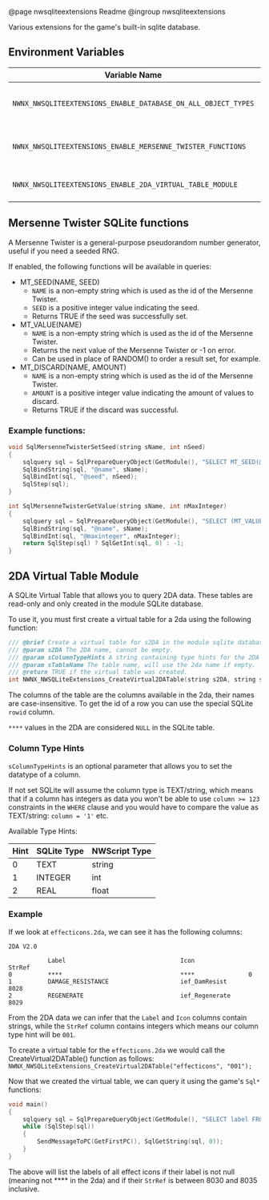 @page nwsqliteextensions Readme
@ingroup nwsqliteextensions

Various extensions for the game's built-in sqlite database.

## Environment Variables

| Variable Name                                                 |   Value    | Notes                                                                            |
|---------------------------------------------------------------|:----------:|----------------------------------------------------------------------------------|
| `NWNX_NWSQLITEEXTENSIONS_ENABLE_DATABASE_ON_ALL_OBJECT_TYPES` | true/false | Allows SqlPrepareQueryObject() to work on all object types except areas.         |
| `NWNX_NWSQLITEEXTENSIONS_ENABLE_MERSENNE_TWISTER_FUNCTIONS`   | true/false | Enables Mersenne Twister SQLite functions. See below for more information.       |
| `NWNX_NWSQLITEEXTENSIONS_ENABLE_2DA_VIRTUAL_TABLE_MODULE`     | true/false | Enable the 2DA Virtual Table Module. See below for more information.             |

## Mersenne Twister SQLite functions

A Mersenne Twister is a general-purpose pseudorandom number generator, useful if you need a seeded RNG.

If enabled, the following functions will be available in queries:

* MT_SEED(NAME, SEED)
    * `NAME` is a non-empty string which is used as the id of the Mersenne Twister.
    * `SEED` is a positive integer value indicating the seed.
    * Returns TRUE if the seed was successfully set.
* MT_VALUE(NAME)
    * `NAME` is a non-empty string which is used as the id of the Mersenne Twister.
    * Returns the next value of the Mersenne Twister or -1 on error.
    * Can be used in place of RANDOM() to order a result set, for example.
* MT_DISCARD(NAME, AMOUNT)
    * `NAME` is a non-empty string which is used as the id of the Mersenne Twister.
    * `AMOUNT` is a positive integer value indicating the amount of values to discard.
    * Returns TRUE if the discard was successful.

### Example functions:
```c
void SqlMersenneTwisterSetSeed(string sName, int nSeed)
{
    sqlquery sql = SqlPrepareQueryObject(GetModule(), "SELECT MT_SEED(@name, @seed);");
    SqlBindString(sql, "@name", sName);
    SqlBindInt(sql, "@seed", nSeed);
    SqlStep(sql);
}

int SqlMersenneTwisterGetValue(string sName, int nMaxInteger)
{
    sqlquery sql = SqlPrepareQueryObject(GetModule(), "SELECT (MT_VALUE(@name) % @maxinteger);");
    SqlBindString(sql, "@name", sName);
    SqlBindInt(sql, "@maxinteger", nMaxInteger);
    return SqlStep(sql) ? SqlGetInt(sql, 0) : -1;
}
```

## 2DA Virtual Table Module

A SQLite Virtual Table that allows you to query 2DA data. These tables are read-only and only created in the module SQLite database.

To use it, you must first create a virtual table for a 2da using the following function:
```c
/// @brief Create a virtual table for s2DA in the module sqlite database.
/// @param s2DA The 2DA name, cannot be empty.
/// @param sColumnTypeHints A string containing type hints for the 2DA columns. See this plugin's readme file for more info.
/// @param sTableName The table name, will use the 2da name if empty.
/// @return TRUE if the virtual table was created.
int NWNX_NWSQLiteExtensions_CreateVirtual2DATable(string s2DA, string sColumnTypeHints = "", string sTableName = "");
```
The columns of the table are the columns available in the 2da, their names are case-insensitive. To get the id of a row you can use the special SQLite `rowid` column.

`****` values in the 2DA are considered `NULL` in the SQLite table.

### Column Type Hints

`sColumnTypeHints` is an optional parameter that allows you to set the datatype of a column. 

If not set SQLite will assume the column type is TEXT/string, which means that if a column has integers as data you won't be able to use `column >= 123` constraints in the `WHERE` clause and you would have to compare the value as TEXT/string: `column = '1'` etc.

Available Type Hints:

| Hint | SQLite Type | NWScript Type |
|------|-------------|---------------|
| 0    | TEXT        | string        |
| 1    | INTEGER     | int           |
| 2    | REAL        | float         |

### Example

If we look at `effecticons.2da`, we can see it has the following columns:
```
2DA V2.0

           Label                                Icon               StrRef
0          ****                                 ****               0
1          DAMAGE_RESISTANCE                    ief_DamResist      8028
2          REGENERATE                           ief_Regenerate     8029
```
From the 2DA data we can infer that the `Label` and `Icon` columns contain strings, while the `StrRef` column contains integers which means our column type hint will be `001`.

To create a virtual table for the `effecticons.2da` we would call the CreateVirtual2DATable() function as follows: `NWNX_NWSQLiteExtensions_CreateVirtual2DATable("effecticons", "001");`

Now that we created the virtual table, we can query it using the game's `Sql*` functions:

```c
void main()
{
    sqlquery sql = SqlPrepareQueryObject(GetModule(), "SELECT label FROM effecticons WHERE label IS NOT NULL AND strref >= 8030 AND strref <= 8035;");
    while (SqlStep(sql))
    {
        SendMessageToPC(GetFirstPC(), SqlGetString(sql, 0));
    }
}
```

The above will list the labels of all effect icons if their label is not null (meaning not **** in the 2da) and if their `StrRef` is between 8030 and 8035 inclusive.
